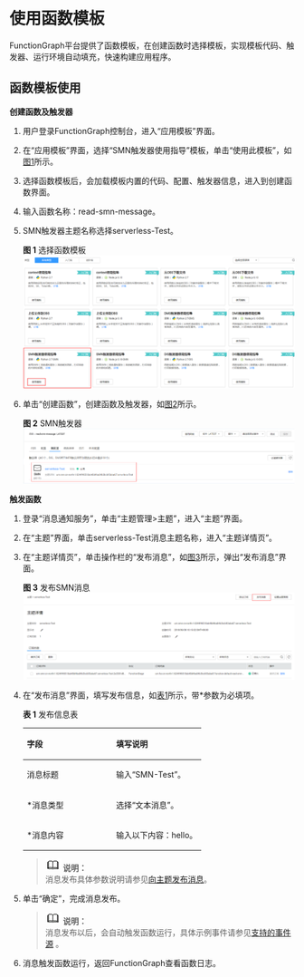 # 使用函数模板<a name="ZH-CN_TOPIC_0149027430"></a>

FunctionGraph平台提供了函数模板，在创建函数时选择模板，实现模板代码、触发器、运行环境自动填充，快速构建应用程序。

## 函数模板使用<a name="section666982715557"></a>

**创建函数及触发器**

1.  用户登录FunctionGraph控制台，进入“应用模板”界面。
2.  在“应用模板”界面，选择“SMN触发器使用指导”模板，单击“使用此模板”，如[图1](#fig93204100572)所示。
3.  选择函数模板后，会加载模板内置的代码、配置、触发器信息，进入到创建函数界面。
4.  输入函数名称：read-smn-message。
5.  SMN触发器主题名称选择serverless-Test。

    **图 1**  选择函数模板<a name="fig93204100572"></a>  
    ![](figures/选择函数模板.png "选择函数模板")

6.  单击“创建函数”，创建函数及触发器，如[图2](#fig12320161015576)所示。

    **图 2**  SMN触发器<a name="fig12320161015576"></a>  
    ![](figures/SMN触发器.png "SMN触发器")


**触发函数**

1.  登录“消息通知服务”，单击“主题管理\>主题”，进入“主题”界面。
2.  在“主题”界面，单击serverless-Test消息主题名称，进入“主题详情页”。
3.  在“主题详情页”，单击操作栏的“发布消息”，如[图3](#fig8101161217)所示，弹出“发布消息”界面。

    **图 3**  发布SMN消息<a name="fig8101161217"></a>  
    ![](figures/发布SMN消息.png "发布SMN消息")

4.  在“发布消息”界面，填写发布信息，如[表1](#table1910111112116)所示，带\*参数为必填项。

    **表 1**  发布信息表

    <a name="table1910111112116"></a>
    <table><thead align="left"><tr id="row151011411111"><th class="cellrowborder" valign="top" width="50%" id="mcps1.2.3.1.1"><p id="p1010151917"><a name="p1010151917"></a><a name="p1010151917"></a>字段</p>
    </th>
    <th class="cellrowborder" valign="top" width="50%" id="mcps1.2.3.1.2"><p id="p210112117115"><a name="p210112117115"></a><a name="p210112117115"></a>填写说明</p>
    </th>
    </tr>
    </thead>
    <tbody><tr id="row121011716114"><td class="cellrowborder" valign="top" width="50%" headers="mcps1.2.3.1.1 "><p id="p9101316110"><a name="p9101316110"></a><a name="p9101316110"></a>消息标题</p>
    </td>
    <td class="cellrowborder" valign="top" width="50%" headers="mcps1.2.3.1.2 "><p id="p141011711516"><a name="p141011711516"></a><a name="p141011711516"></a>输入“SMN-Test”。</p>
    </td>
    </tr>
    <tr id="row3101121719"><td class="cellrowborder" valign="top" width="50%" headers="mcps1.2.3.1.1 "><p id="p181019112118"><a name="p181019112118"></a><a name="p181019112118"></a>*消息类型</p>
    </td>
    <td class="cellrowborder" valign="top" width="50%" headers="mcps1.2.3.1.2 "><p id="p17101121019"><a name="p17101121019"></a><a name="p17101121019"></a>选择“文本消息”。</p>
    </td>
    </tr>
    <tr id="row61016119120"><td class="cellrowborder" valign="top" width="50%" headers="mcps1.2.3.1.1 "><p id="p710181817"><a name="p710181817"></a><a name="p710181817"></a>*消息内容</p>
    </td>
    <td class="cellrowborder" valign="top" width="50%" headers="mcps1.2.3.1.2 "><p id="p31011511712"><a name="p31011511712"></a><a name="p31011511712"></a>输入以下内容：hello。</p>
    </td>
    </tr>
    </tbody>
    </table>

    >![](public_sys-resources/icon-note.gif) **说明：**   
    >消息发布具体参数说明请参见[向主题发布消息](https://support.huaweicloud.com/usermanual-smn/zh-cn_topic_0043961403.html)。  

5.  单击“确定”，完成消息发布。

    >![](public_sys-resources/icon-note.gif) **说明：**   
    >消息发布以后，会自动触发函数运行，具体示例事件请参见[支持的事件源](http://support.huaweicloud.com/devg-functiongraph/functiongraph_02_0102.html)  。  

6.  消息触发函数运行，返回FunctionGraph查看函数日志。

